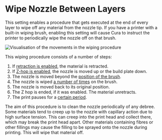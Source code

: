 Wipe Nozzle Between Layers
====
This setting enables a procedure that gets executed at the end of every layer to wipe off any material from the nozzle tip. If you have a printer with a built-in wiping brush, enabling this setting will cause Cura to instruct the printer to periodically wipe the nozzle off on that brush.

![Visualisation of the movements in the wiping procedure](../images/clean_between_layers.svg)

This wiping procedure consists of a number of steps:
1. If [retraction is enabled](wipe_retraction_enable.md), the material is retracted.
2. If [Z-hop is enabled](wipe_hop_enable.md), the nozzle is moved up or the build plate down.
3. The nozzle is moved beyond the [position of the brush](wipe_brush_pos_x.md).
4. The nozzle is wiped [a number of times](wipe_repeat_count.md) on the brush.
5. The nozzle is moved back to its original position.
6. The Z hop is ended, if it was enabled. The material unretracts.
7. The print pauses for a [certain period](wipe_pause.md).

The aim of this procedure is to clean the nozzle periodically of any debree. Some materials tend to creep up to the nozzle with capillary action due to high surface tension. This can creep into the print head and collect there, which may break the print head apart. Other materials containing fibres or other fillings may cause the filling to be sprayed onto the nozzle during printing. This will wipe that material off.